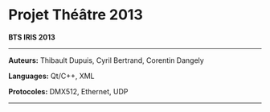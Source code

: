 Projet Théâtre 2013
====================================================
**BTS IRIS 2013**
*****
**Auteurs:** Thibault Dupuis, Cyril Bertrand, Corentin Dangely

**Languages:** Qt/C++, XML

**Protocoles:** DMX512, Ethernet, UDP
*****
